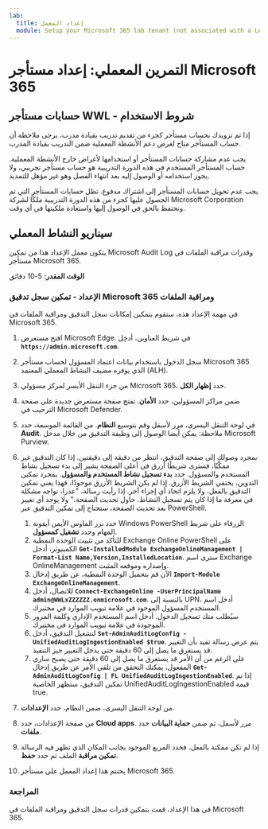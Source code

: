 ```yaml
---
lab:
  title: إعداد المعمل
  module: Setup your Microsoft 365 lab tenant (not associated with a Learn module)
---
```


# التمرين المعملي: إعداد مستأجر Microsoft 365

## حسابات مستأجر WWL - شروط الاستخدام
إذا تم تزويدك بحساب مستأجر كجزء من تقديم تدريب بقيادة مدرب، يرجى ملاحظة أن حساب المستأجر متاح لغرض دعم الأنشطة المعملية ضمن التدريب بقيادة المدرب.

يجب عدم مشاركة حسابات المستأجر أو استخدامها لأغراض خارج الأنشطة المعملية. حساب المستأجر المستخدم في هذه الدورة التدريبية هو حساب مستأجر تجريبي، ولا يجوز استخدامه أو الوصول إليه بعد انتهاء الفصل وهو غير مؤهل للتمديد.

يجب عدم تحويل حسابات المستأجر إلى اشتراك مدفوع. تظل حسابات المستأجر التي تم الحصول عليها كجزء من هذه الدورة التدريبية ملكًا لشركة Microsoft Corporation ونحتفظ بالحق في الوصول إليها واستعادة ملكيتها في أي وقت.

## سيناريو النشاط المعملي

يتكون معمل الإعداد هذا من تمكين Microsoft Audit Log وقدرات مراقبة الملفات في مستأجر Microsoft 365.

**الوقت المقدر:** 5-10 دقائق

### الإعداد - تمكين سجل تدقيق Microsoft 365 ومراقبة الملفات

في مهمة الإعداد هذه، ستقوم بتمكين إمكانات سجل التدقيق ومراقبة الملفات في Microsoft 365.  

1. افتح مستعرض Microsoft Edge. في شريط العناوين، أدخِل **`https://admin.microsoft.com`**.

1. سجل الدخول باستخدام بيانات اعتماد المسؤول لحساب مستأجر Microsoft 365 الذي يوفره مضيف النشاط المعملي المعتمد (ALH).

1. من جزء التنقل الأيسر لمركز مسؤولي Microsoft 365، حدد **إظهار الكل**.

1. ضمن مراكز المسؤولين، حدد **الأمان**.  تفتح صفحة مستعرض جديدة على صفحة الترحيب في Microsoft Defender.

1. في لوحة التنقل اليسرى، مرر لأسفل وقم بتوسيع **النظام**.  من القائمة الموسعة، حدد **Audit**.  ملاحظة: يمكن أيضا الوصول إلى وظيفة التدقيق من خلال مدخل Microsoft Purview.

1. بمجرد وصولك إلى صفحة التدقيق، انتظر من دقيقة إلى دقيقتين.  إذا كان التدقيق غير ممكَّنًا، فسترى شريطًا أزرق في أعلى الصفحة يشير إلى بدء تسجيل نشاط المستخدم والمسؤول.  حدد **بدء تسجيل نشاط المستخدم والمسؤول**.  بمجرد تمكين التدوين، يختفي الشريط الأزرق.  إذا لم يكن الشريط الأزرق موجودًا، فهذا يعني تمكين التدقيق بالفعل، ولا يلزم اتخاذ أي إجراء آخر.  إذا رأيت رسالة، "عذرا، نواجه مشكلة في معرفة ما إذا كان يتم تسجيل النشاط. حاول تحديث الصفحة،" ولا يوجد أي تغيير بعد تحديث الصفحة، ستحتاج إلى تمكين التدقيق عبر PowerShell.
    1. حدد بزر الماوس الأيمن أيقونة Windows PowerShell الزرقاء على شريط المهام وحدد **تشغيل كمسؤول**.
    1. للتأكد من تثبيت الوحدة النمطية Exchange Online PowerShell على الكمبيوتر، أدخل **`Get-InstalledModule ExchangeOnlineManagement | Format-List Name,Version,InstalledLocation`**.  سترى اسم Exchange OnlineManagement وإصداره وموقعه المثبت.
    1. الآن قم بتحميل الوحدة النمطية، عن طريق إدخال **`Import-Module ExchangeOnlineManagement`**.
    1. للاتصال، أدخل **`Connect-ExchangeOnline -UserPrincipalName admin@WWLxZZZZZZ.onmicrosoft.com`**.  بالنسبة إلى UPN، أدخل اسم المستخدم المسؤول الموجود في علامة تبويب الموارد في مختبرك.
    1. سيُطلب منك تسجيل الدخول.  أدخل اسم المستخدم الإداري وكلمة المرور الموجودة في علامة تبويب الموارد في مختبرك.
    1. لتشغيل التدقيق، أدخل **`Set-AdminAuditLogConfig -UnifiedAuditLogIngestionEnabled $true`**. يتم عرض رسالة تفيد بأن التغيير قد يستغرق ما يصل إلى 60 دقيقة حتى يدخل التغيير حيز التنفيذ.
    1. على الرغم من أن الأمر قد يستغرق ما يصل إلى 60 دقيقة حتى يصبح ساري المفعول، يمكنك التحقق من تلقي الأمر عن طريق إدخال **`Get-AdminAuditLogConfig | FL UnifiedAuditLogIngestionEnabled`**.  إذا تم تمكين التدقيق، ستظهر الخاصية UnifiedAuditLogIngestionEnabled قيمة true.

1. من لوحة التنقل اليسرى، ضمن النظام، حدد **الإعدادات**.

1. من صفحة الإعدادات، حدد **Cloud apps**.   مرر لأسفل، ثم ضمن **حماية البيانات** حدد **ملفات**.

1. إذا لم تكن ممكنة بالفعل، فحدد المربع الموجود بجانب المكان الذي تظهر فيه الرسالة **تمكين مراقبة** الملف ثم حدد **حفظ**.  

1. يختتم هذا إعداد المعمل على مستأجر Microsoft 365.

### المراجعة

في هذا الإعداد، قمت بتمكين قدرات سجل التدقيق ومراقبة الملفات في Microsoft 365.
